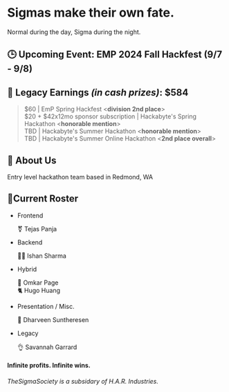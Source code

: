 # Sigmas make their own fate.

Normal during the day, Sigma during the night. 
## 🕒 Upcoming Event: EMP 2024 Fall Hackfest (9/7 - 9/8)

## 💸 Legacy Earnings ***(in cash prizes)***: $584
> $60 | EmP Spring Hackfest <**division 2nd place**>  
> $20 + $42x12mo sponsor subscription | Hackabyte's Spring Hackathon <**honorable mention**>  
> TBD | Hackabyte's Summer Hackathon <**honorable mention**> <br>
> TBD | Hackabyte's Summer Online Hackathon <**2nd place overall**> <br>


## 🗿 About Us
Entry level hackathon team based in Redmond, WA  






## 🤫Current Roster


- Frontend

    ⚧️ Tejas Panja

- Backend

    🧏‍♂️ Ishan Sharma

- Hybrid

    🐐 Omkar Page  
    🐈 Hugo Huang

- Presentation / Misc.  
    
    🙉 Dharveen Suntheresen  

- Legacy  

    👌 Savannah Garrard


#### Infinite profits. Infinite wins.
###### TheSigmaSociety is a subsidary of H.A.R. Industries.
